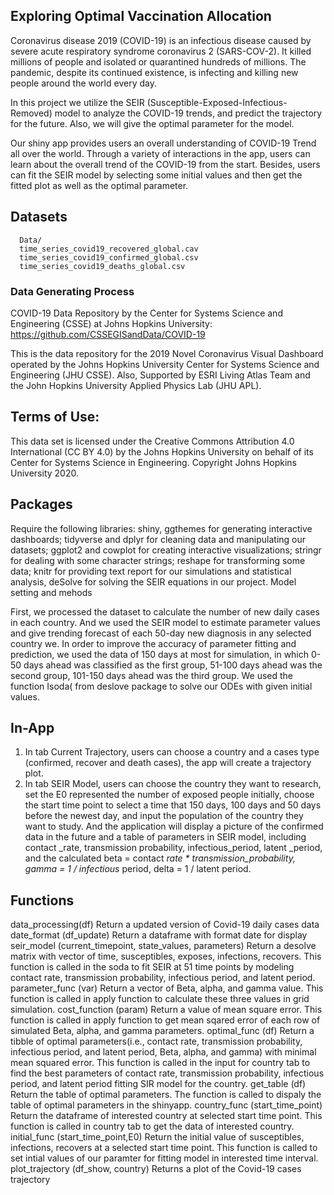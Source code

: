 ## Exploring Optimal Vaccination Allocation
Coronavirus disease 2019 (COVID-19) is an infectious disease caused by severe acute respiratory syndrome coronavirus 2 (SARS-COV-2). It killed millions of people and isolated or quarantined hundreds of millions. The pandemic, despite its continued existence, is infecting and killing new people around the world every day.

In this project we utilize the SEIR (Susceptible-Exposed-Infectious-Removed) model to analyze the COVID-19 trends, and predict the trajectory for the future. Also, we will give the optimal parameter for the model.

Our shiny app provides users an overall understanding of COVID-19 Trend all over the world. Through a variety of interactions in the app, users can learn about the overall trend of the COVID-19 from the start. Besides, users can fit the SEIR model by selecting some initial values and then get the fitted plot as well as the optimal parameter.

## Datasets
``` source
  Data/
  time_series_covid19_recovered_global.cav
  time_series_covid19_confirmed_global.csv
  time_series_covid19_deaths_global.csv

  ```

### Data Generating Process

COVID-19 Data Repository by the Center for Systems Science and Engineering (CSSE) at Johns Hopkins University: https://github.com/CSSEGISandData/COVID-19

This is the data repository for the 2019 Novel Coronavirus Visual Dashboard operated by the Johns Hopkins
University Center for Systems Science and Engineering (JHU CSSE). Also, Supported by ESRI Living Atlas
Team and the John Hopkins University Applied Physics Lab (JHU APL).

## Terms of Use:
This data set is licensed under the Creative Commons Attribution 4.0 International (CC BY 4.0) by the Johns
Hopkins University on behalf of its Center for Systems Science in Engineering. Copyright Johns Hopkins
University 2020.

## Packages
Require the following libraries: shiny, ggthemes for generating interactive dashboards; tidyverse and dplyr
for cleaning data and manipulating our datasets; ggplot2 and cowplot for creating interactive visualizations;
stringr for dealing with some character strings; reshape for transforming some data; knitr for providing
text report for our simulations and statistical analysis, deSolve for solving the SEIR equations in our project.
Model setting and mehods

First, we processed the dataset to calculate the number of new daily cases in each country. And we used
the SEIR model to estimate parameter values and give trending forecast of each 50-day new diagnosis in
any selected country we. In order to improve the accuracy of parameter fitting and prediction, we used the
data of 150 days at most for simulation, in which 0-50 days ahead was classified as the first group, 51-100
days ahead was the second group, 101-150 days ahead was the third group. We used the function Isoda( from
deslove package to solve our ODEs with given initial values.


## In-App
1. In tab Current Trajectory, users can choose a country and a cases type (confirmed, recover and death
cases), the app will create a trajectory plot.
2. In tab SEIR Model, users can choose the country they want to research, set the E0 represented the
number of exposed people initially, choose the start time point to select a time that 150 days, 100 days
and 50 days before the newest day, and input the population of the country they want to study. And
the application will display a picture of the confirmed data in the future and a table of parameters in
SEIR model, including contact _rate, transmission probability, infectious_period, latent _period, and
the calculated beta = contact _rate * transmission_probability, gamma = 1 / infectious_ period, delta
= 1 / latent period.

## Functions
data_processing(df)
Return a updated version of Covid-19 daily cases data
date_format (df_update)
Return a dataframe with format date for display
seir_model (current_timepoint, state_values, parameters)
Return a desolve matrix with vector of time, susceptibles, exposes, infections, recovers. This function is
called in the soda to fit SEIR at 51 time points by modeling contact rate, transmission probability, infectious
period, and latent period.
parameter_func (var)
Return a vector of Beta, alpha, and gamma value. This function is called in apply function to calculate these
three values in grid simulation.
cost_function (param)
Return a value of mean square error. This function is called in apply function to get mean sqared error of
each row of simulated Beta, alpha, and gamma parameters.
optimal_func (df)
Return a tibble of optimal parameters(i.e., contact rate, transmission probability, infectious period, and
latent period, Beta, alpha, and gamma) with minimal mean squared error. This function is called in the
input for country tab to find the best parameters of contact rate, transmission probability, infectious period,
and latent period fitting SIR model for the country.
get_table (df)
Return the table of optimal parameters. The function is called to dispaly the table of optimal parameters in
the shinyapp.
country_func (start_time_point)
Return the dataframe of interested country at selected start time point. This function is called in country
tab to get the data of interested country.
initial_func (start_time_point,E0)
Return the initial value of susceptibles, infections, recovers at a selected start time point. This function is
called to set intial values of our paramter for fitting model in interested time interval.
plot_trajectory (df_show, country)
Returns a plot of the Covid-19 cases trajectory
